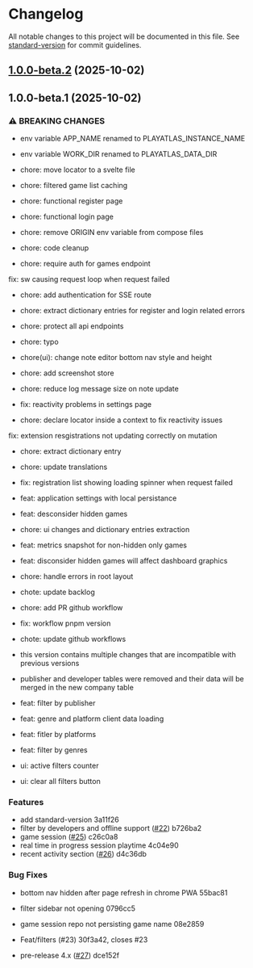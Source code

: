 # Changelog

All notable changes to this project will be documented in this file. See [standard-version](https://github.com/conventional-changelog/standard-version) for commit guidelines.

## [1.0.0-beta.2](///compare/v1.0.0-beta.1...v1.0.0-beta.2) (2025-10-02)

## 1.0.0-beta.1 (2025-10-02)


### ⚠ BREAKING CHANGES

* env variable APP_NAME renamed to PLAYATLAS_INSTANCE_NAME
* env variable WORK_DIR renamed to PLAYATLAS_DATA_DIR

* chore: move locator to a svelte file

* chore: filtered game list caching

* chore: functional register page

* chore: functional login page

* chore: remove ORIGIN env variable from compose files

* chore: code cleanup

* chore: require auth for games endpoint

fix: sw causing request loop when request failed

* chore: add authentication for SSE route

* chore: extract dictionary entries for register and login related errors

* chore: protect all api endpoints

* chore: typo

* chore(ui): change note editor bottom nav style and height

* chore: add screenshot store

* chore: reduce log message size on note update

* fix: reactivity problems in settings page

* chore: declare locator inside a context to fix reactivity issues

fix: extension resgistrations not updating correctly on mutation

* chore: extract dictionary entry

* chore: update translations

* fix: registration list showing loading spinner when request failed

* feat: application settings with local persistance

* feat: desconsider hidden games

* chore: ui changes and dictionary entries extraction

* feat: metrics snapshot for non-hidden only games

* feat: disconsider hidden games will affect dashboard graphics

* chore: handle errors in root layout

* chote: update backlog

* chore: add PR github workflow

* fix: workflow pnpm version

* chote: update github workflows
* this version contains multiple changes that are incompatible with previous versions
* publisher and developer tables were removed and their data will be merged in the new company table

* feat: filter by publisher

* feat: genre and platform client data loading

* feat: fitler by platforms

* feat: filter by genres

* ui: active filters counter

* ui: clear all filters button

### Features

* add standard-version 3a11f26
* filter by developers and offline support ([#22](undefined/undefined/undefined/issues/22)) b726ba2
* game session ([#25](undefined/undefined/undefined/issues/25)) c26c0a8
* real time in progress session playtime 4c04e90
* recent activity section ([#26](undefined/undefined/undefined/issues/26)) d4c36db


### Bug Fixes

* bottom nav hidden after page refresh in chrome PWA 55bac81
* filter sidebar not opening 0796cc5
* game session repo not persisting game name 08e2859


* Feat/filters (#23) 30f3a42, closes #23
* pre-release 4.x ([#27](undefined/undefined/undefined/issues/27)) dce152f

